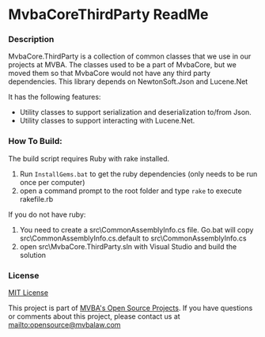 MvbaCoreThirdParty ReadMe
===
### Description

MvbaCore.ThirdParty is a collection of common classes that we use in our projects at MVBA. The classes used to be a part of MvbaCore, but we moved them so that MvbaCore would not have any third party dependencies. This library depends on NewtonSoft.Json and Lucene.Net

It has the following features:

* Utility classes to support serialization and deserialization to/from Json.
* Utility classes to support interacting with Lucene.Net.


### How To Build:

The build script requires Ruby with rake installed.

1. Run `InstallGems.bat` to get the ruby dependencies (only needs to be run once per computer)
1. open a command prompt to the root folder and type `rake` to execute rakefile.rb

If you do not have ruby:

1. You need to create a src\CommonAssemblyInfo.cs file. Go.bat will copy src\CommonAssemblyInfo.cs.default to src\CommonAssemblyInfo.cs
1. open src\MvbaCore.ThirdParty.sln with Visual Studio and build the solution

### License

[MIT License][mitlicense]

This project is part of [MVBA's Open Source Projects][MvbaLawGithub].
If you have questions or comments about this project, please contact us at <mailto:opensource@mvbalaw.com>

[MvbaLawGithub]: http://mvbalaw.github.io/
[mitlicense]: http://www.opensource.org/licenses/mit-license.php
